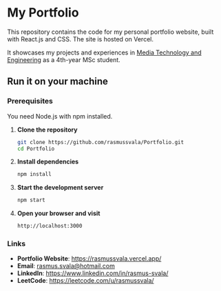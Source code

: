 # My Portfolio

This repository contains the code for my personal portfolio website, built with React.js and CSS. The site is hosted on Vercel. 

It showcases my projects and experiences in [Media Technology and Engineering](https://liu.se/en/education/program/6cmen) as a 4th-year MSc student.

## Run it on your machine

### Prerequisites
You need Node.js with npm installed.

1. **Clone the repository**
    ```bash
    git clone https://github.com/rasmussvala/Portfolio.git
    cd Portfolio
    ```

2. **Install dependencies**
    ```bash
    npm install
    ```

3. **Start the development server**
    ```bash
    npm start
    ```

4. **Open your browser and visit**
    ```bash
    http://localhost:3000
    ```
### Links

- **Portfolio Website**: https://rasmussvala.vercel.app/
- **Email**: rasmus.svala@hotmail.com
- **LinkedIn**: https://www.linkedin.com/in/rasmus-svala/
- **LeetCode**: https://leetcode.com/u/rasmussvala/
